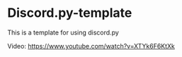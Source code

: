 # Discord.py-template
This is a template for using discord.py

Video: https://www.youtube.com/watch?v=XTYk6F6KtXk
